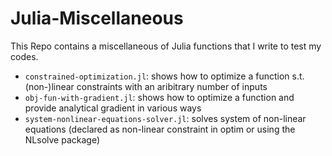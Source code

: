 # Julia-Miscellaneous
This Repo contains a miscellaneous of Julia functions that I write to test my codes.


  * `constrained-optimization.jl`: shows how to optimize a function s.t. (non-)linear constraints with an aribitrary number of inputs
  * `obj-fun-with-gradient.jl`: shows how to optimize a function and provide analytical gradient in various ways
  * `system-nonlinear-equations-solver.jl`: solves system of non-linear equations (declared as non-linear constraint in optim or using the NLsolve package)
